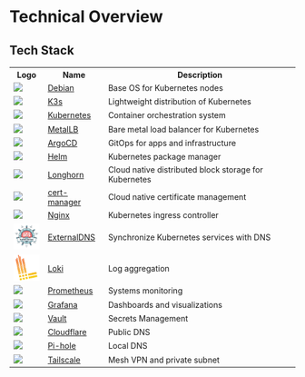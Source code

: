 # Technical Overview

## Tech Stack

<table>
    <tr>
        <th>Logo</th> <th>Name</th> <th>Description</th>
    </tr>
    <tr>
        <td><img src="https://raw.githubusercontent.com/loganmarchione/homelab-svg-assets/main/assets/debian.svg" width="48">
        <td><a href="https://debian.org">Debian</a></td>
        <td>Base OS for Kubernetes nodes</td>
    </tr>
    <tr>
        <td><img src="https://raw.githubusercontent.com/loganmarchione/homelab-svg-assets/main/assets/k3s.svg" width="48">
        <td><a href="https://k3s.io">K3s</a></td>
        <td>Lightweight distribution of Kubernetes</td>
    </tr>
    <tr>
        <td><img src="https://raw.githubusercontent.com/loganmarchione/homelab-svg-assets/main/assets/kubernetes.svg" width="48">
        <td><a href="https://kubernetes.io">Kubernetes</a></td>
        <td>Container orchestration system</td>
    </tr>
    <tr>
        <td><img src="https://avatars.githubusercontent.com/u/60239468" width="48">
        <td><a href="https://metallb.org">MetalLB</a></td>
        <td>Bare metal load balancer for Kubernetes</td>
    </tr> 
    <tr>
        <td><img src="https://raw.githubusercontent.com/loganmarchione/homelab-svg-assets/main/assets/argocd.svg" width="48">
        <td><a href="https://argoproj.github.io/cd">ArgoCD</a></td>
        <td>GitOps for apps and infrastructure</td>
    </tr>
    <tr>
        <td><img src="https://raw.githubusercontent.com/loganmarchione/homelab-svg-assets/main/assets/helm.svg" width="48">
        <td><a href="https://helm.sh">Helm</a></td>
        <td>Kubernetes package manager</td>
    </tr>
    <tr>
        <td><img src="https://cncf-branding.netlify.app/img/projects/longhorn/icon/color/longhorn-icon-color.svg" width="48"></td>
        <td><a href="https://longhorn.io">Longhorn</a></td>
        <td>Cloud native distributed block storage for Kubernetes</td>
    </tr>
    <tr>
        <td><img src="https://raw.githubusercontent.com/loganmarchione/homelab-svg-assets/main/assets/certmanager.svg" width="48">
        <td><a href="https://cert-manager.io">cert-manager</a></td>
        <td>Cloud native certificate management</td>
    </tr>
    <tr>
        <td><img src="https://raw.githubusercontent.com/loganmarchione/homelab-svg-assets/main/assets/nginx.svg" width="48">
        <td><a href="https://kubernetes.github.io/ingress-nginx">Nginx</a></td>
        <td>Kubernetes ingress controller</td>
    </tr>
    <tr>
        <td><img src="https://raw.githubusercontent.com/kubernetes-sigs/external-dns/master/docs/img/external-dns.png" width="48">
        <td><a href="https://github.com/kubernetes-sigs/external-dns">ExternalDNS</a></td>
        <td>Synchronize Kubernetes services with DNS</td>
    </tr>
    <tr>
        <td><img src="https://github.com/grafana/loki/blob/main/docs/sources/logo.png?raw=true" width="48"></td>
        <td><a href="https://grafana.com/oss/loki">Loki</a></td>
        <td>Log aggregation</td>
    </tr>
    <tr>
        <td><img src="https://cncf-branding.netlify.app/img/projects/prometheus/icon/color/prometheus-icon-color.svg" width="48"></td>
        <td><a href="https://prometheus.io">Prometheus</a></td>
        <td>Systems monitoring</td>
    </tr>
    <tr>
        <td><img src="https://grafana.com/static/img/menu/grafana2.svg" width="48"></td>
        <td><a href="https://grafana.com">Grafana</a></td>
        <td>Dashboards and visualizations</td>
    </tr>
    <tr>
        <td><img src="https://raw.githubusercontent.com/loganmarchione/homelab-svg-assets/main/assets/vault.svg" width="48">
        <td><a href="https://vaultproject.io">Vault
        </a></td>
        <td>Secrets Management</td>
    </tr>
    <tr>
        <td><img src="https://raw.githubusercontent.com/loganmarchione/homelab-svg-assets/main/assets/cloudflare.svg" width="48">
        <td><a href="https://cloudflare.com">Cloudflare</a></td>
        <td>Public DNS</td>
    </tr>
    <tr>
        <td><img src="https://raw.githubusercontent.com/loganmarchione/homelab-svg-assets/main/assets/pihole.svg" width="48">
        <td><a href="https://pi-hole.net">Pi-hole</a></td>
        <td>Local DNS</td>
    </tr>
    <tr>
        <td><img src="https://raw.githubusercontent.com/loganmarchione/homelab-svg-assets/main/assets/tailscale.svg" width="48">
        <td><a href="https://tailscale.com/">Tailscale</a></td>
        <td>Mesh VPN and private subnet</td>
    </tr>
</table>